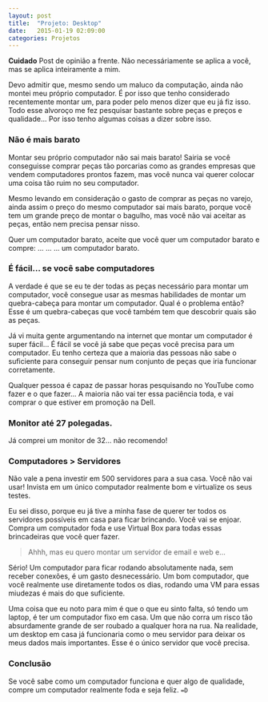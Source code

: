 ```yaml
---
layout: post
title:  "Projeto: Desktop"
date:   2015-01-19 02:09:00
categories: Projetos
---
```


<div class="alert alert-warning" role="alert">
	<strong>Cuidado</strong> Post de opinião a frente. Não necessáriamente se aplica a você, mas se aplica inteiramente a mim.
</div>

Devo admitir que, mesmo sendo um maluco da computação, ainda não montei meu próprio computador. É por isso que tenho considerado recentemente montar um, para poder pelo menos dizer que eu já fiz isso. Todo esse alvoroço me fez pesquisar bastante sobre peças e preços e qualidade... Por isso tenho algumas coisas a dizer sobre isso.

### Não é mais barato

Montar seu próprio computador não sai mais barato! Sairia se você conseguisse comprar peças tão porcarias como as grandes empresas que vendem computadores prontos fazem, mas você nunca vai querer colocar uma coisa tão ruim no seu computador.

Mesmo levando em consideração o gasto de comprar as peças no varejo, ainda assim o preço do mesmo computador sai mais barato, porque você tem um grande preço de montar o bagulho, mas você não vai aceitar as peças, então nem precisa pensar nisso.

Quer um computador barato, aceite que você quer um computador barato e compre: ... ... ... um computador barato.

### É fácil... se você sabe computadores

A verdade é que se eu te der todas as peças necessário para montar um computador, você consegue usar as mesmas habilidades de montar um quebra-cabeça para montar um computador. Qual é o problema então? Esse é um quebra-cabeças que você também tem que descobrir quais são as peças.

Já vi muita gente argumentando na internet que montar um computador é super fácil... É fácil se você já sabe que peças você precisa para um computador. Eu tenho certeza que a maioria das pessoas não sabe o suficiente para conseguir pensar num conjunto de peças que iria funcionar corretamente.

Qualquer pessoa é capaz de passar horas pesquisando no YouTube como fazer e o que fazer... A maioria não vai ter essa paciência toda, e vai comprar o que estiver em promoção na Dell.

### Monitor até 27 polegadas.

Já comprei um monitor de 32... não recomendo!

### Computadores > Servidores

Não vale a pena investir em 500 servidores para a sua casa. Você não vai usar! Invista em um único computador realmente bom e virtualize os seus testes.

Eu sei disso, porque eu já tive a minha fase de querer ter todos os servidores possíveis em casa para ficar brincando. Você vai se enjoar. Compra um computador foda e use Virtual Box para todas essas brincadeiras que você quer fazer.

> Ahhh, mas eu quero montar um servidor de email e web e...

Sério! Um computador para ficar rodando absolutamente nada, sem receber conexões, é um gasto desnecessário. Um bom computador, que você realmente use diretamente todos os dias, rodando uma VM para essas miudezas é mais do que suficiente.

Uma coisa que eu noto para mim é que o que eu sinto falta, só tendo um laptop, é ter um computador fixo em casa. Um que não corra um risco tão absurdamente grande de ser roubado a qualquer hora na rua. Na realidade, um desktop em casa já funcionaria como o meu servidor para deixar os meus dados mais importantes. Esse é o único servidor que você precisa.

### Conclusão

Se você sabe como um computador funciona e quer algo de qualidade, compre um computador realmente foda e seja feliz. `=D`